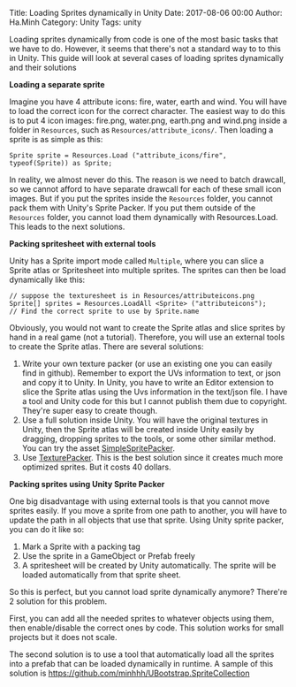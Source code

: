 Title: Loading Sprites dynamically in Unity
Date: 2017-08-06 00:00
Author: Ha.Minh
Category: Unity
Tags: unity

Loading sprites dynamically from code is one of the most basic tasks that we have to do. However, it seems that there's not a standard way to to this in Unity. This guide will look at several cases of loading sprites dynamically and their solutions

**Loading a separate sprite**

Imagine you have 4 attribute icons: fire, water, earth and wind. You will have to load the correct icon for the correct character. The easiest way to do this is to put 4 icon images: fire.png, water.png, earth.png and wind.png inside a folder in `Resources`, such as `Resources/attribute_icons/`. Then loading a sprite is as simple as this:

```
Sprite sprite = Resources.Load ("attribute_icons/fire", typeof(Sprite)) as Sprite;
```

In reality, we almost never do this. The reason is we need to batch drawcall, so we cannot afford to have separate drawcall for each of these small icon images. But if you put the sprites inside the `Resources` folder, you cannot pack them with Unity's Sprite Packer. If you put them outside of the `Resources` folder, you cannot load them dynamically with Resources.Load. This leads to the next solutions.

**Packing spritesheet with external tools**

Unity has a Sprite import mode called `Multiple`, where you can slice a Sprite atlas or Spritesheet into multiple sprites. The sprites can then be load dynamically like this:

```
// suppose the texturesheet is in Resources/attributeicons.png
Sprite[] sprites = Resources.LoadAll <Sprite> ("attributeicons");
// Find the correct sprite to use by Sprite.name
```

Obviously, you would not want to create the Sprite atlas and slice sprites by hand in a real game (not a tutorial). Therefore, you will use an external tools to create the Sprite atlas. There are several solutions:

1. Write your own texture packer (or use an existing one you can easily find in github). Remember to export the UVs information to text, or json and copy it to Unity. In Unity, you have to write an Editor extension to slice the Sprite atlas using the Uvs information in the text/json file. I have a tool and Unity code for this but I cannot publish them due to copyright. They're super easy to create though.
2. Use a full solution inside Unity. You will have the original textures in Unity, then the Sprite atlas will be created inside Unity easily by dragging, dropping sprites to the tools, or some other similar method. You can try the asset [SimpleSpritePacker](https://www.assetstore.unity3d.com/en/#!/content/23276).
3. Use [TexturePacker](https://www.codeandweb.com/texturepacker). This is the best solution since it creates much more optimized sprites. But it costs 40 dollars.

**Packing sprites using Unity Sprite Packer**

One big disadvantage with using  external tools is that you cannot move sprites easily. If you move a sprite from one path to another, you will have to update the path in all objects that use that sprite. Using Unity sprite packer, you can do it like so:

1. Mark a Sprite with a packing tag
2. Use the sprite in a GameObject or Prefab freely
3. A spritesheet will be created by Unity automatically. The sprite will be loaded automatically from that sprite sheet.

So this is perfect, but you cannot load sprite dynamically anymore? There're 2 solution for this problem.

First, you can add all the needed sprites to whatever objects using them, then enable/disable the correct ones by code. This solution works for small projects but it does not scale.

The second solution is to use a tool that automatically load all the sprites into a prefab that can be loaded dynamically in runtime. A sample of this solution is https://github.com/minhhh/UBootstrap.SpriteCollection


